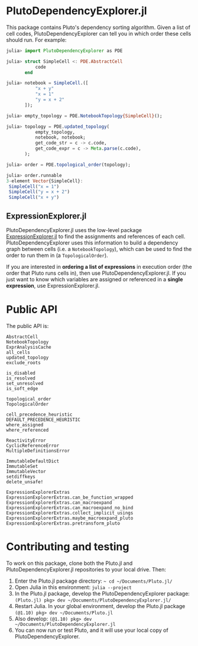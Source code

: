 # PlutoDependencyExplorer.jl

This package contains Pluto's dependency sorting algorithm. Given a list of cell codes, PlutoDependencyExplorer can tell you in which order these cells should run. For example:

```julia
julia> import PlutoDependencyExplorer as PDE

julia> struct SimpleCell <: PDE.AbstractCell
           code
       end

julia> notebook = SimpleCell.([
           "x + y"
           "x = 1"
           "y = x + 2"
       ]);

julia> empty_topology = PDE.NotebookTopology{SimpleCell}();

julia> topology = PDE.updated_topology(
           empty_topology,
           notebook, notebook;
           get_code_str = c -> c.code,
           get_code_expr = c -> Meta.parse(c.code),
       );

julia> order = PDE.topological_order(topology);

julia> order.runnable
3-element Vector{SimpleCell}:
 SimpleCell("x = 1")
 SimpleCell("y = x + 2")
 SimpleCell("x + y")
```

## ExpressionExplorer.jl

PlutoDependencyExplorer.jl uses the low-level package [ExpressionExplorer.jl](https://github.com/JuliaPluto/expressionexplorer.jl) to find the assignments and references of each cell. PlutoDependencyExplorer uses this information to build a dependency graph between cells (i.e. a `NotebookTopology`), which can be used to find the order to run them in (a `TopologicalOrder`).

If you are interested in **ordering a list of expressions** in execution order (the order that Pluto runs cells in), then use PlutoDependencyExplorer.jl. If you just want to know which variables are assigned or referenced in a **single expression**, use ExpressionExplorer.jl.

# Public API

The public API is:

```
AbstractCell
NotebookTopology
ExprAnalysisCache
all_cells
updated_topology
exclude_roots

is_disabled
is_resolved
set_unresolved
is_soft_edge

topological_order
TopologicalOrder

cell_precedence_heuristic
DEFAULT_PRECEDENCE_HEURISTIC
where_assigned
where_referenced

ReactivityError
CyclicReferenceError
MultipleDefinitionsError

ImmutableDefaultDict
ImmutableSet
ImmutableVector
setdiffkeys
delete_unsafe!

ExpressionExplorerExtras
ExpressionExplorerExtras.can_be_function_wrapped
ExpressionExplorerExtras.can_macroexpand
ExpressionExplorerExtras.can_macroexpand_no_bind
ExpressionExplorerExtras.collect_implicit_usings
ExpressionExplorerExtras.maybe_macroexpand_pluto
ExpressionExplorerExtras.pretransform_pluto
```

# Contributing and testing

To work on this package, clone both the Pluto.jl and PlutoDependencyExplorer.jl repositories to your local drive. Then:

1. Enter the Pluto.jl package directory: `~ cd ~/Documents/Pluto.jl/`
2. Open Julia in this environment: `julia --project`
3. In the Pluto.jl package, develop the PlutoDependencyExplorer package: `(Pluto.jl) pkg> dev ~/Documents/PlutoDependencyExplorer.jl/`
4. Restart Julia. In your global environment, develop the Pluto.jl package `(@1.10) pkg> dev ~/Documents/Pluto.jl`
5. Also develop: `(@1.10) pkg> dev ~/Documents/PlutoDependencyExplorer.jl`
6. You can now run or test Pluto, and it will use your local copy of PlutoDependencyExplorer.
